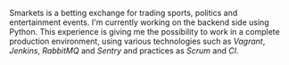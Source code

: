 Smarkets is a betting exchange for trading sports, politics and entertainment events. I'm currently working on the backend side using Python. This experience is giving me the possibility to work in a complete production environment, using various technologies such as _Vagrant_, _Jenkins_, _RabbitMQ_ and _Sentry_ and practices as _Scrum_ and _CI_.
